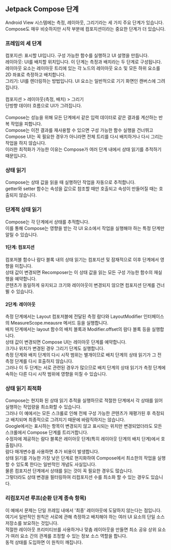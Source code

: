 ## Jetpack Compose 단계
Android View 시스템에는 측정, 레이아웃, 그리기라는 세 가지 주요 단계가 있습니다.  
Compose도 매우 비슷하지만 시작 부분에 컴포지션이라는 중요한 단계가 더 있습니다.  

### 프레임의 세 단계
컴포지션: 표시할 UI입니다. 구성 가능한 함수를 실행하고 UI 설명을 만듭니다.  
레이아웃: UI를 배치할 위치입니다. 이 단계는 측정과 배치라는 두 단계로 구성됩니다. 레이아웃 요소는 레이아웃 트리에 있는 각 노드의 레이아웃 요소 및 모든 하위 요소를 2D 좌표로 측정하고 배치합니다.  
그리기: UI를 렌더링하는 방법입니다. UI 요소는 일반적으로 기기 화면인 캔버스에 그려집니다.  
</br>
컴포지션 > 레이아웃(측정, 배치) > 그리기  
단방향 데이터 흐름으로 UI가 그려집니다.  
</br>
Compose는 성능을 위해 모든 단계에서 같은 입력 데이터로 같은 결과를 계산하는 반복 작업을 피합니다.  
Compose는 이전 결과를 재사용할 수 있으면 구성 가능한 함수 실행을 건너뛰고 Compose UI는 꼭 필요한 경우가 아니라면 전체 트리를 다시 배치하거나 다시 그리는 작업을 하지 않습니다.  
이러한 최적화가 가능한 이유는 Compose가 여러 단계 내에서 상태 읽기를 추적하기 때문입니다.  

### 상태 읽기
Compose는 상태 값을 읽을 때 실행하던 작업을 자동으로 추적합니다.  
getter와 setter 함수는 속성을 값으로 참조할 때만 호출되고 속성이 만들어질 때는 호출되지 않습니다.  

### 단계적 상태 읽기
Compose는 각 단계에서 상태를 추적합니다.  
이를 통해 Compose는 영향을 받는 각 UI 요소에서 작업을 실행해야 하는 특정 단계만 알릴 수 있습니다.  

#### 1단계: 컴포지션
컴포저블 함수나 람다 블록 내의 상태 읽기는 컴포지션 및 잠재적으로 이후 단계에서 영향을 미칩니다.  
상태 값이 변경되면 Recomposer는 이 상태 값을 읽는 모든 구성 가능한 함수의 재실행을 예약합니다.  
콘텐츠가 동일하게 유지되고 크기와 레이아웃이 변경되지 않으면 컴포지션 단계를 건너뛸 수 있습니다.  

#### 2단계: 레이아웃
측정 단계에서는 Layout 컴포저블에 전달된 측정 람다와 LayoutModifier 인터페이스의 MeasureScope.meausre 메서드 등을 실행합니다.  
배치 단계에서는 layout 함수의 배치 블록과 Modifier.offset의 람다 블록 등을 실행합니다.  
상태 값이 변경되면 Compose UI는 레이아웃 단계를 예약합니다.  
크기나 위치가 변경된 경우 그리기 단계도 실행합니다.  
측정 단계와 배치 단계의 다시 시작 범위는 별개이므로 배치 단계의 상태 읽기가 그 전 측정 단계를 다시 호출하지 않습니다.  
그러나 이 두 단계는 서로 관련된 경우가 많으므로 배치 단계의 상태 읽기가 측정 단계에 속하는 다른 다시 시작 범위에 영향을 미칠 수 있습니다.  

### 상태 읽기 최적화
Compose는 현지화 된 상태 읽기 추적을 실행하므로 적절한 단계에서 각 상태를 읽어 실행하는 작업량을 최소화할 수 있습니다.  
그러나 이 예에서는 모든 스크롤로 인해 전체 구성 가능한 콘텐츠가 재평가된 후 측정되고 배치되며 최종적으로 그려지기 때문에 바람직하지는 않습니다.  
Google에서는 표시하는 항목이 변경되지 않고 표시되는 위치만 변경되었더라도 모든 스크롤에서 Compose 단계를 트리거합니다.  
수정자에 제공하는 람다 블록은 레이아웃 단계(특히 레이아웃 단계의 배치 단계)에서 호출됩니다.  
람다 매개변수를 사용하면 추가 비용이 발생합니다.  
상태 읽기를 가능한 가장 낮은 단계로 현지화하여 Compose에서 최소한의 작업을 실행할 수 있도록 한다는 일반적인 개념도 사실입니다.  
물론 컴포지션 단계에서 상태를 읽는 것이 꼭 필요한 경우도 많습니다.  
그렇더라도 상태 변경을 필터링하여 리컴포지션 수를 최소화 할 수 있는 경우도 있습니다.  

### 리컴포지션 루프(순환 단계 종속 항목)
이 예에서 문제는 단일 프레임 내에서 '최종' 레이아웃에 도달하지 않는다는 점입니다.  
여기서 일반적인 원칙은 서로에 관해 측정하고 배치해야 하는 여러 UI 요소의 단일 소스 저장소를 보요하는 것입니다.  
적절한 레이아웃 프리미티브를 사용하거나 맞춤 레이아웃을 만들면 최소 공유 상위 요소가 여러 요소 간의 관계를 조정할 수 있는 정보 소스 역할을 합니다.  
동적 상태를 도입하면 이 원칙이 깨집니다.  